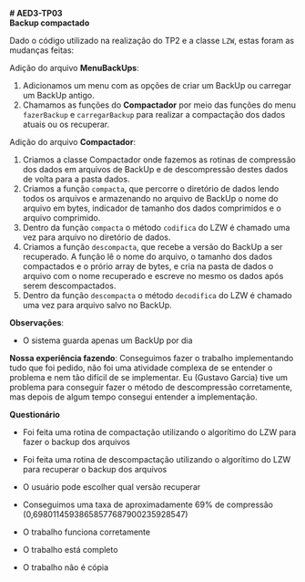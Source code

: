 **# AED3-TP03**  
**Backup compactado**

Dado o código utilizado na realização do TP2 e a classe `LZW`, estas foram as mudanças feitas:

Adição do arquivo **MenuBackUps**:

1. Adicionamos um menu com as opções de criar um BackUp ou carregar um BackUp antigo.
2. Chamamos as funções do **Compactador** por meio das funções do menu `fazerBackup` e `carregarBackup` para realizar a compactação dos dados atuais ou os recuperar.

Adição do arquivo **Compactador**:

1. Criamos a classe Compactador onde fazemos as rotinas de compressão dos dados em arquivos de BackUp e de descompressão destes dados de volta para a pasta dados.
2. Criamos a função `compacta`, que percorre o diretório de dados lendo todos os arquivos e armazenando no arquivo de BackUp o nome do arquivo em bytes, indicador de tamanho dos dados comprimidos e o arquivo comprimido.
3. Dentro da função `compacta` o método `codifica` do LZW é chamado uma vez para arquivo no diretório de dados.
4. Criamos a função `descompacta`, que recebe a versão do BackUp a ser recuperado. A função lê o nome do arquivo, o tamanho dos dados compactados e o prório array de bytes, e cria na pasta de dados o arquivo com o nome recuperado e escreve no mesmo os dados após serem descompactados.
5. Dentro da função `descompacta` o método `decodifica` do LZW é chamado uma vez para arquivo salvo no BackUp.

**Observações**:
- O sistema guarda apenas um BackUp por dia

**Nossa experiência fazendo**: Conseguimos fazer o trabalho implementando tudo que foi pedido, não foi uma atividade complexa de se entender o problema e nem tão difícil de se implementar. Eu (Gustavo Garcia) tive um problema para conseguir fazer o método de descompressão corretamente, mas depois de algum tempo consegui entender a implementação.

**Questionário**
* Foi feita uma rotina de compactação utilizando o algorítimo do LZW para fazer o backup dos arquivos

* Foi feita uma rotina de descompactação utilizando o algorítimo do LZW para recuperar o backup dos arquivos

* O usuário pode escolher qual versão recuperar

* Conseguimos uma taxa de aproximadamente 69% de compressão (0,69801145938658577687900235928547)

* O trabalho funciona corretamente 

* O trabalho está completo 

* O trabalho não é cópia 
